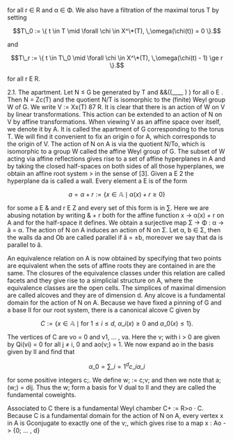 for all r ∈ R and α ∈ Φ. We also have a filtration of the maximal torus T by setting

$$T\_0 := \{ t \in T \mid \forall \chi \in X^\*(T), \,\omega(\chi(t)) = 0 \}.$$

and

$$T\_r := \{ t \in T\_0 \mid \forall \chi \in X^\*(T), \,\omega(\chi(t) - 1) \ge r \}.$$

for all r E R.

2.1. The apartment. Let N ≤ G be generated by T and &&((\_\_\_\_ ) ) for all o E . Then N = Zc(T) and the quotient N/T is isomorphic to the (finite) Weyl group W of G. We write V := Xx(T) 87 R. It is clear that there is an action of W on V by linear transformations. This action can be extended to an action of N on V by affine transformations. When viewing V as an affine space over itself, we denote it by A. It is called the apartment of G corresponding to the torus T. We will find it convenient to fix an origin o for A, which corresponds to the origin of V. The action of N on A is via the quotient N/To, which is isomorphic to a group W called the affine Weyl group of G. The subset of W acting via affine reflections gives rise to a set of affine hyperplanes in A and by taking the closed half-spaces on both sides of all those hyperplanes, we obtain an affine root system > in the sense of [3]. Given a E 2 the hyperplane da is called a wall. Every element a E is of the form

$$a = \alpha + r := \{ x \in \mathbb{A} \mid \alpha(x) + r \ge 0 \}$$

for some a E & and r E Z and every set of this form is in ∑. Here we are abusing notation by writing & + r both for the affine function x → α(x) + r on A and for the half-space it defines. We obtain a surjective map Σ → Φ : α → â = α. The action of N on A induces an action of N on Σ. Let α, b ∈ Σ, then the walls da and Ob are called parallel if â = ±b, moreover we say that da is parallel to â.

An equivalence relation on A is now obtained by specifying that two points are equivalent when the sets of affine roots they are contained in are the same. The closures of the equivalence classes under this relation are called facets and they give rise to a simplicial structure on A, where the equivalence classes are the open cells. The simplices of maximal dimension are called alcoves and they are of dimension d. Any alcove is a fundamental domain for the action of N on A. Because we have fixed a pinning of G and a base II for our root system, there is a canonical alcove C given by

$$C := \{ x \in \mathbb{A} \mid \text{for } 1 \le i \le d, \ \alpha\_i(x) \ge 0 \text{ and } \alpha\_0(x) \le 1 \}.$$

The vertices of C are vo = 0 and v1, ... , va. Here the v; with i > 0 are given by Qi(vi) = 0 for all j ≠ i, 0 and ao(v;) = 1. We now expand ao in the basis given by II and find that

$$\alpha\_0 = \sum\_{i=1}^d c\_i \alpha\_i$$

for some positive integers c;. We define w; := c;v; and then we note that a;(w;) = dij. Thus the w; form a basis for V dual to II and they are called the fundamental coweights.

Associated to C there is a fundamental Weyl chamber C+ := R>o · C. Because C is a fundamental domain for the action of N on A, every vertex x in A is Gconjugate to exactly one of the v;, which gives rise to a map x : Ao -> {0; ... , d}